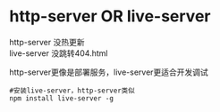 # http-server  OR  live-server

http-server 没热更新    
live-server 没跳转404.html


http-server更像是部署服务，live-server更适合开发调试


````
#安装live-server，http-server类似
npm install live-server -g
````




